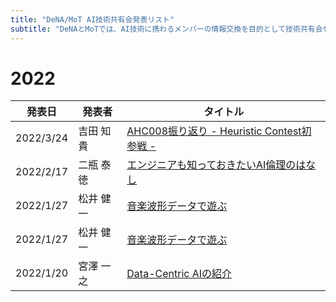 ```yaml
---
title: "DeNA/MoT AI技術共有会発表リスト"
subtitle: "DeNAとMoTでは、AI技術に携わるメンバーの情報交換を目的として技術共有会を開催しており、毎週2名から30〜40分ほどの発表があります。共有会自体はクローズドですが、社外秘情報を含まない発表についてはこちらのリストにあるように積極的に社外公開しております。"
---
```

# 2022

|発表日|発表者|タイトル|
|----|----|----|
|2022/3/24|吉田 知貴|[AHC008振り返り - Heuristic Contest初参戦 -](https://www.slideshare.net/ssuser2a48ea/ahc008-heuristic-contest-251414694)|
|2022/2/17|二瓶 泰徳|[エンジニアも知っておきたいAI倫理のはなし](https://www.slideshare.net/ssuserf7b6ad/ai-251212432)|
|2022/1/27|松井 健一|[音楽波形データで遊ぶ](https://www.slideshare.net/matsukenbook/ss-251098199)|
|2022/1/27|松井 健一|[音楽波形データで遊ぶ](https://www.slideshare.net/matsukenbook/ss-251098199)|
|2022/1/20|宮澤 一之|[Data-Centric AIの紹介](https://www.slideshare.net/KazuyukiMiyazawa/datacentric-ai)|
